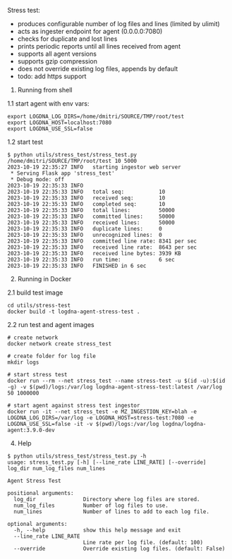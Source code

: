Stress test:
- produces configurable number of log files and lines (limited by ulimit)
- acts as ingester endpoint for agent (0.0.0.0:7080)
- checks for duplicate and lost lines
- prints periodic reports until all lines received from agent
- supports all agent versions
- supports gzip compression
- does not override existing log files, appends by default
- todo: add https support

1. Running from shell

1.1 start agent with env vars:
```
export LOGDNA_LOG_DIRS=/home/dmitri/SOURCE/TMP/root/test
export LOGDNA_HOST=localhost:7080
export LOGDNA_USE_SSL=false
```

1.2 start test
```
$ python utils/stress_test/stress_test.py /home/dmitri/SOURCE/TMP/root/test 10 5000
2023-10-19 22:35:27 INFO   starting ingestor web server
 * Serving Flask app 'stress_test'
 * Debug mode: off
2023-10-19 22:35:33 INFO
2023-10-19 22:35:33 INFO   total seq:           10
2023-10-19 22:35:33 INFO   received seq:        10
2023-10-19 22:35:33 INFO   completed seq:       10
2023-10-19 22:35:33 INFO   total lines:         50000
2023-10-19 22:35:33 INFO   committed lines:     50000
2023-10-19 22:35:33 INFO   received lines:      50000
2023-10-19 22:35:33 INFO   duplicate lines:     0
2023-10-19 22:35:33 INFO   unrecognized lines:  0
2023-10-19 22:35:33 INFO   committed line rate: 8341 per sec
2023-10-19 22:35:33 INFO   received line rate:  8643 per sec
2023-10-19 22:35:33 INFO   received line bytes: 3939 KB
2023-10-19 22:35:33 INFO   run time:            6 sec
2023-10-19 22:35:33 INFO   FINISHED in 6 sec
```

2. Running in Docker

2.1 build test image
```
cd utils/stress-test
docker build -t logdna-agent-stress-test .
```

2.2 run test and agent images
```
# create network
docker network create stress_test

# create folder for log file
mkdir logs

# start stress test
docker run --rm --net stress_test --name stress-test -u $(id -u):$(id -g) -v $(pwd)/logs:/var/log logdna-agent-stress-test:latest /var/log 50 1000000

# start agent against stress test ingestor
docker run -it --net stress_test -e MZ_INGESTION_KEY=blah -e LOGDNA_LOG_DIRS=/var/log -e LOGDNA_HOST=stress-test:7080 -e LOGDNA_USE_SSL=false -it -v $(pwd)/logs:/var/log logdna/logdna-agent:3.9.0-dev
```

4. Help
```
$ python utils/stress_test/stress_test.py -h
usage: stress_test.py [-h] [--line_rate LINE_RATE] [--override] log_dir num_log_files num_lines

Agent Stress Test

positional arguments:
  log_dir               Directory where log files are stored.
  num_log_files         Number of log files to use.
  num_lines             Number of lines to add to each log file.

optional arguments:
  -h, --help            show this help message and exit
  --line_rate LINE_RATE
                        Line rate per log file. (default: 100)
  --override            Override existing log files. (default: False)
```

